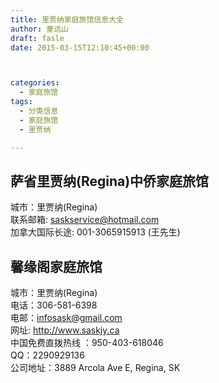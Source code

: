 ```yaml
---
title: 里贾纳家庭旅馆信息大全
author: 童远山
draft: fasle
date: 2015-03-15T12:10:45+00:00



categories:
  - 家庭旅馆
tags:
  - 分类信息
  - 家庭旅馆
  - 里贾纳

---
```

## 萨省里贾纳(Regina)中侨家庭旅馆

城市：里贾纳(Regina)  
联系邮箱: saskservice@hotmail.com  
加拿大国际长途: 001-3065915913 (王先生)

## 馨缘阁家庭旅馆

城市：里贾纳(Regina)  
电话：306-581-6398  
电邮：infosask@gmail.com  
网址: <a href="http://www.saskjy.ca/" target="_blank">http://www.saskjy.ca</a>  
中国免费直拨热线 ：950-403-618046  
QQ：2290929136  
公司地址：3889 Arcola Ave E, Regina, SK